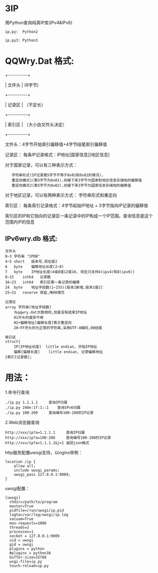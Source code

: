 # 3IP

用Python查询纯真IP库(IPv4&IPv6)

	ip.py:	Python2

	ip.py3:	Python3
	

# QQWry.Dat 格式:

+----------+

|  文件头  |  (8字节)

+----------+

|  记录区  | （不定长）

+----------+

|  索引区  | （大小由文件头决定）

+----------+


文件头：4字节开始索引偏移值+4字节结尾索引偏移值

记录区： 每条IP记录格式：IP地址[国家信息][地区信息]

   对于国家记录，可以有三种表示方式：

       字符串形式(IP记录第5字节不等于0x01和0x02的情况)，
       重定向模式1(第5字节为0x01),则接下来3字节为国家和地区信息存储地的偏移值
       重定向模式2(第5字节为0x02),则接下来3字节为国家信息存储地的偏移值

   对于地区记录，可以有两种表示方式： 字符串形式和重定向

索引区： 每条索引记录格式：4字节起始IP地址 + 3字节指向IP记录的偏移值

   索引区的IP和它指向的记录区一条记录中的IP构成一个IP范围。查询信息是这个
   范围内IP的信息

## IPv6wry.db 格式:

```
文件头
0~3	字符串	"IPDB"
4~5	short	版本号,现在是2
6	byte	偏移地址长度(2~8)
7	byte	IP地址长度(4或8或12或16, 现在只支持4(ipv4)和8(ipv6))
8~15	int64	记录数
16~23	int64	索引区第一条记录的偏移
24	byte	地址字段数(1~255)[版本2新增,版本1是2]
25~31	reserve	保留,用00填充

记录区
array 字符串[地址字段数]
	与qqwry.dat大致相同,但是没有结束IP地址
	01开头的废弃不用
	02+偏移地址[偏移长度]表示重定向
	20~FF开头的为正常的字符串,采用UTF-8编码,00结尾

索引区
struct{
	IP[IP地址长度]	little endian, 开始IP地址
	偏移[偏移长度]	little endian, 记录偏移地址
}索引[记录数];
```

# 用法：

1.命令行查询

	./ip.py 1.1.1.1		查询IP归属
	./ip.py 240e:1f:1::1	查询IPv6归属
	./ip.py 100-200		查询编号100-200的IP记录

2.Web浏览器查询

	http://xxx/ip?a=1.1.1.1		查询IP归属
	http://xxx/ip?a=100-200		查询编号100-200的IP记录
	http://xxx/ip?a=1.1.1.1&j=1	返回json格式

  http服务配置uwsgi支持，以nginx举例：

	location /ip {
		allow all;
		include uwsgi_params;
		uwsgi_pass 127.0.0.1:9009;
	}

  uwsgi配置：

	[uwsgi]
	  chdir=/path/to/program
	  master=True
	  pidfile=/run/uwsgi/ip.pid
	  logto=/var/log/uwsgi/ip.log
	  vacuum=True
	  max-requests=1000
	  threads=2
	  processes=1
	  socket = 127.0.0.1:9009
	  uid = uwsgi
	  gid = uwsgi
	  plugins = python
	  #plugins = python36
	  buffer-size=32768
	  wsgi-file=ip.py
	  touch-reload=ip.py

